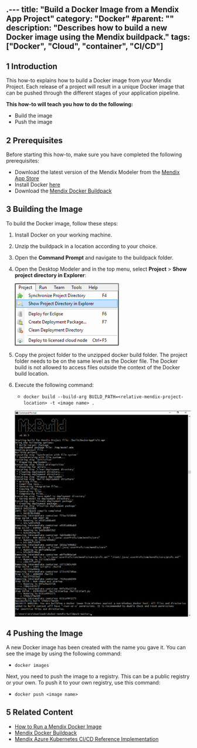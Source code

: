  .---
title: "Build a Docker Image from a Mendix App Project"
category: "Docker"
#parent: ""
description: "Describes how to build a new Docker image using the Mendix buildpack."
tags: ["Docker", "Cloud", "container", "CI/CD"]
---

## 1 Introduction

This how-to explains how to build a Docker image from your Mendix Project. Each release of a project will result in a unique Docker image that can be pushed through the different stages of your application pipeline.

**This how-to will teach you how to do the following:**

* Build the image
* Push the image

## 2 Prerequisites

Before starting this how-to, make sure you have completed the following prerequisites:

* Download the latest version of the Mendix Modeler from the [Mendix App Store](https://appstore.home.mendix.com/index3.html)
* Install Docker [here](https://docs.docker.com/engine/installation/)
* Download the [Mendix Docker Buildpack](https://github.com/mendix/docker-mendix-buildpack)

## 3 Building the Image

To build the Docker image, follow these steps:

1. Install Docker on your working machine.
2. Unzip the buildpack in a location according to your choice.
3. Open the **Command Prompt** and navigate to the buildpack folder. 
4.  Open the Desktop Modeler and in the top menu, select **Project** > **Show project directory in Explorer**:

    ![](attachments/build-docker-image-from-mendix-project/create-deployment-package.png)

5. Copy the project folder to the unzipped docker build folder. The project folder needs to be on the same level as the Docker file. The Docker build is not allowed to access files outside the context of the Docker build location.
6.  Execute the following command:

    * `docker build --build-arg BUILD_PATH=<relative-mendix-project-location> -t <image name> .`

    ![](attachments/build-docker-image-from-mendix-project/build-image.png)

## 4 Pushing the Image

A new Docker image has been created with the name you gave it. You can see the image by using the following command:

* `docker images`

Next, you need to push the image to a registry. This can be a public registry or your own. To push it to your own registry, use this command:

* `docker push <image name>`

## 5 Related Content

* [How to Run a Mendix Docker Image](run-mendix-docker-image)
* [Mendix Docker Buildpack](https://github.com/mendix/docker-mendix-buildpack)
* [Mendix Azure Kubernetes CI/CD Reference Implementation](https://github.com/mendix/azure-kubernetes-cicd-reference-impl)
